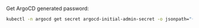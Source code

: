 Get ArgoCD generated password:
```bash
kubectl -n argocd get secret argocd-initial-admin-secret -o jsonpath="{.data.password}" | base64 -d
```